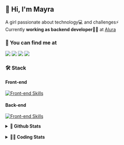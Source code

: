 ## 👋 Hi, I'm Mayra

A girl passionate about technology💻 and challenges⚡  
Currently **working as backend developer**👩‍💻 at [Alura](https://www.alura.com.br)   

### 💬 You can find me at

<a href="https://mayra.dev" target="_blank" rel="noopener"><img src="https://img.shields.io/badge/-mayra.dev-005FED?style=flat&logo=Google-chrome&logoColor=white"/></a>
<a href="https://linkedin.com/in/mayraamaral" target="_blank" rel="noopener"><img src="https://img.shields.io/badge/-/mayraamaral-0077B5?style=flat&logo=Linkedin&logoColor=white"/></a>
<a href="mailto:mayra@mayra.dev" target="_blank" rel="noopener"><img src="https://img.shields.io/badge/-mayra@mayra.dev-D14836?style=flat&logo=Gmail&logoColor=white"/></a>
<a href="" target="_blank" rel="noopener"><img src="https://img.shields.io/badge/-mayraamaral-7289DA?style=flat&logo=Discord&logoColor=white"/></a>

### 🛠️ Stack
#### Front-end

[![Front-end Skills](https://skillicons.dev/icons?i=react,next,angular,redux,styledcomponents,html,css,sass,js,ts,figma)](https://skillicons.dev)
#### Back-end

[![Front-end Skills](https://skillicons.dev/icons?i=java,spring,hibernate,aws,idea,postgres,mysql,git,linux,bash,nodejs,docker,kubernetes,jenkins)](https://skillicons.dev)


<details>
    <summary><strong>📌 Github Stats</strong></summary>
    <br />
    <div align="center">
        <table>
      <td><img height="160em" src="https://github-readme-stats.vercel.app/api?username=mayraamaral&show_icons=true&theme=algolia&hide_border=true&hide=stars&count_private=true" alt="Readme stats"></td>
      <td><img height="160em" src="https://github-readme-stats.vercel.app/api/top-langs/?username=mayraamaral&&layout=compact&&theme=algolia&hide_border=true&langs_count=6" alt="Language stats"></td>
       </table>
  </div> 
    

  <p align="center">
    <img src="https://github-readme-streak-stats.herokuapp.com?user=mayraamaral&theme=dark&hide_border=true&date_format=j%20M%5B%20Y%5D&locale=pt-br&background=050F2C&ring=0195DD&fire=23AA7D&currStreakLabel=23AA7D" alt="Streak stats">
  </p> 
</details>

<br />

<details>
  <summary><strong>👩‍💻 Coding Stats</strong></summary>
  <br />
  
  <!--START_SECTION:waka-->
![Code Time](http://img.shields.io/badge/Code%20Time-483%20hrs%2030%20mins-blue)

**🐱 My GitHub Data** 

> 📦 582.7 kB Used in GitHub's Storage 
 > 
> 🏆 547 Contributions in the Year 2024
 > 
> 🚫 Not Opted to Hire
 > 
> 📜 55 Public Repositories 
 > 
> 🔑 32 Private Repositories 
 > 
**I'm an Early 🐤** 

```text
🌞 Morning                2271 commits        ██████░░░░░░░░░░░░░░░░░░░   23.16 % 
🌆 Daytime                5634 commits        ██████████████░░░░░░░░░░░   57.45 % 
🌃 Evening                1691 commits        ████░░░░░░░░░░░░░░░░░░░░░   17.24 % 
🌙 Night                  210 commits         █░░░░░░░░░░░░░░░░░░░░░░░░   02.14 % 
```
📅 **I'm Most Productive on Wednesday** 

```text
Monday                   1323 commits        ███░░░░░░░░░░░░░░░░░░░░░░   13.49 % 
Tuesday                  1047 commits        ███░░░░░░░░░░░░░░░░░░░░░░   10.68 % 
Wednesday                3675 commits        █████████░░░░░░░░░░░░░░░░   37.48 % 
Thursday                 2212 commits        ██████░░░░░░░░░░░░░░░░░░░   22.56 % 
Friday                   892 commits         ██░░░░░░░░░░░░░░░░░░░░░░░   09.10 % 
Saturday                 272 commits         █░░░░░░░░░░░░░░░░░░░░░░░░   02.77 % 
Sunday                   385 commits         █░░░░░░░░░░░░░░░░░░░░░░░░   03.93 % 
```


📊 **This Week I Spent My Time On** 

```text
🕑︎ Time Zone: America/Sao_Paulo

💬 Programming Languages: 
Java                     8 hrs               ██████████████████████░░░   89.01 % 
Properties               19 mins             █░░░░░░░░░░░░░░░░░░░░░░░░   03.53 % 
JavaScript               17 mins             █░░░░░░░░░░░░░░░░░░░░░░░░   03.15 % 
Text                     8 mins              ░░░░░░░░░░░░░░░░░░░░░░░░░   01.58 % 
Java Properties          7 mins              ░░░░░░░░░░░░░░░░░░░░░░░░░   01.33 % 

🔥 Editors: 
IntelliJ IDEA            6 hrs 16 mins       █████████████████░░░░░░░░   69.67 % 
VS Code                  2 hrs 43 mins       ████████░░░░░░░░░░░░░░░░░   30.33 % 

💻 Operating System: 
Linux                    9 hrs               █████████████████████████   100.00 % 
```

**I Mostly Code in Java** 

```text
Java                     123 repos           ███████░░░░░░░░░░░░░░░░░░   26.80 % 
HTML                     114 repos           ██████░░░░░░░░░░░░░░░░░░░   24.84 % 
JavaScript               102 repos           ██████░░░░░░░░░░░░░░░░░░░   22.22 % 
TypeScript               97 repos            █████░░░░░░░░░░░░░░░░░░░░   21.13 % 
C#                       1 repo              ░░░░░░░░░░░░░░░░░░░░░░░░░   00.22 % 
```




 Last Updated on 04/08/2024 19:11:37 UTC
<!--END_SECTION:waka-->

</details>

